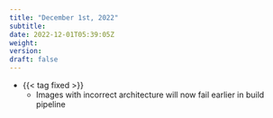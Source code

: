 ```yaml
---
title: "December 1st, 2022"
subtitle:
date: 2022-12-01T05:39:05Z
weight:
version:
draft: false
---
```


<!-- Available tags are: added, changed, deprecated, removed, fixed, performance, security -->
- {{< tag fixed >}}
    - Images with incorrect architecture will now fail earlier in build pipeline
